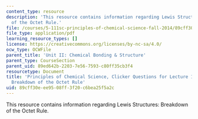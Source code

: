 ```yaml
---
content_type: resource
description: 'This resource contains information regarding Lewis Structures: Breakdown
  of the Octet Rule.'
file: /courses/5-111sc-principles-of-chemical-science-fall-2014/89cff30eee9508ff3f20c6bea25f5a2c_MIT5_111F14_Lec11Clkr.pdf
file_type: application/pdf
learning_resource_types: []
license: https://creativecommons.org/licenses/by-nc-sa/4.0/
ocw_type: OCWFile
parent_title: 'Unit II: Chemical Bonding & Structure'
parent_type: CourseSection
parent_uid: 89ed642b-2203-7e56-7593-c80ff35cb3f4
resourcetype: Document
title: 'Principles of Chemical Science, Clicker Questions for Lecture 11: Lewis Structures:
  Breakdown of the Octet Rule'
uid: 89cff30e-ee95-08ff-3f20-c6bea25f5a2c
---
```

This resource contains information regarding Lewis Structures: Breakdown of the Octet Rule.